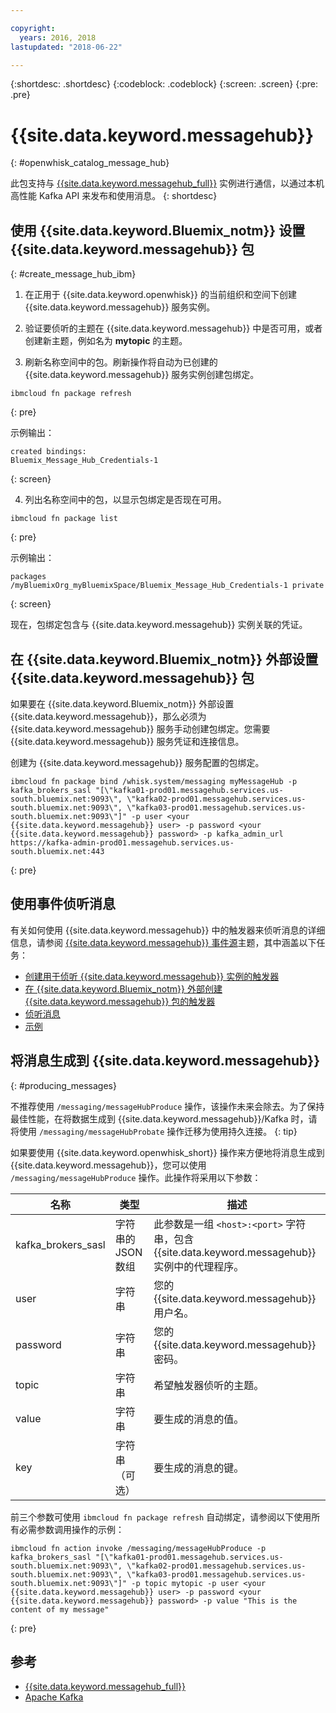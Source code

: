 ```yaml
---

copyright:
  years: 2016, 2018
lastupdated: "2018-06-22"

---
```


{:shortdesc: .shortdesc}
{:codeblock: .codeblock}
{:screen: .screen}
{:pre: .pre}

# {{site.data.keyword.messagehub}}
{: #openwhisk_catalog_message_hub}

此包支持与 [{{site.data.keyword.messagehub_full}}](https://developer.ibm.com/messaging/message-hub) 实例进行通信，以通过本机高性能 Kafka API 来发布和使用消息。
{: shortdesc}

## 使用 {{site.data.keyword.Bluemix_notm}} 设置 {{site.data.keyword.messagehub}} 包
{: #create_message_hub_ibm}

1. 在正用于 {{site.data.keyword.openwhisk}} 的当前组织和空间下创建 {{site.data.keyword.messagehub}} 服务实例。

2. 验证要侦听的主题在 {{site.data.keyword.messagehub}} 中是否可用，或者创建新主题，例如名为 **mytopic** 的主题。

3. 刷新名称空间中的包。刷新操作将自动为已创建的 {{site.data.keyword.messagehub}} 服务实例创建包绑定。
  ```
  ibmcloud fn package refresh
  ```
  {: pre}

  示例输出：
  ```
  created bindings:
  Bluemix_Message_Hub_Credentials-1
  ```
  {: screen}

4. 列出名称空间中的包，以显示包绑定是否现在可用。
  ```
  ibmcloud fn package list
  ```
  {: pre}

  示例输出：
  ```
  packages
  /myBluemixOrg_myBluemixSpace/Bluemix_Message_Hub_Credentials-1 private
  ```
  {: screen}

  现在，包绑定包含与 {{site.data.keyword.messagehub}} 实例关联的凭证。

## 在 {{site.data.keyword.Bluemix_notm}} 外部设置 {{site.data.keyword.messagehub}} 包

如果要在 {{site.data.keyword.Bluemix_notm}} 外部设置 {{site.data.keyword.messagehub}}，那么必须为 {{site.data.keyword.messagehub}} 服务手动创建包绑定。您需要 {{site.data.keyword.messagehub}} 服务凭证和连接信息。

创建为 {{site.data.keyword.messagehub}} 服务配置的包绑定。
```
ibmcloud fn package bind /whisk.system/messaging myMessageHub -p kafka_brokers_sasl "[\"kafka01-prod01.messagehub.services.us-south.bluemix.net:9093\", \"kafka02-prod01.messagehub.services.us-south.bluemix.net:9093\", \"kafka03-prod01.messagehub.services.us-south.bluemix.net:9093\"]" -p user <your {{site.data.keyword.messagehub}} user> -p password <your {{site.data.keyword.messagehub}} password> -p kafka_admin_url https://kafka-admin-prod01.messagehub.services.us-south.bluemix.net:443
```
{: pre}

## 使用事件侦听消息

有关如何使用 {{site.data.keyword.messagehub}} 中的触发器来侦听消息的详细信息，请参阅 [{{site.data.keyword.messagehub}} 事件源](./openwhisk_messagehub.html)主题，其中涵盖以下任务：
* [创建用于侦听 {{site.data.keyword.messagehub}} 实例的触发器](./openwhisk_messagehub.html#create_message_hub_trigger)
* [在 {{site.data.keyword.Bluemix_notm}} 外部创建 {{site.data.keyword.messagehub}} 包的触发器](./openwhisk_messagehub.html#create_message_hub_trigger_outside)
* [侦听消息](./openwhisk_messagehub.html#message_hub_listen)
* [示例](./openwhisk_messagehub.html#examples)

## 将消息生成到 {{site.data.keyword.messagehub}}
{: #producing_messages}

不推荐使用 `/messaging/messageHubProduce` 操作，该操作未来会除去。为了保持最佳性能，在将数据生成到 {{site.data.keyword.messagehub}}/Kafka 时，请将使用 `/messaging/messageHubProbate` 操作迁移为使用持久连接。
{: tip}

如果要使用 {{site.data.keyword.openwhisk_short}} 操作来方便地将消息生成到 {{site.data.keyword.messagehub}}，您可以使用 `/messaging/messageHubProduce` 操作。此操作将采用以下参数：

|名称|类型|描述|
|---|---|---|
|kafka_brokers_sasl|字符串的 JSON 数组|此参数是一组 `<host>:<port>` 字符串，包含 {{site.data.keyword.messagehub}} 实例中的代理程序。|
|user|字符串|您的 {{site.data.keyword.messagehub}} 用户名。|
|password|字符串|您的 {{site.data.keyword.messagehub}} 密码。|
|topic|字符串|希望触发器侦听的主题。|
|value|字符串|要生成的消息的值。|
|key|字符串（可选）|要生成的消息的键。|

前三个参数可使用 `ibmcloud fn package refresh` 自动绑定，请参阅以下使用所有必需参数调用操作的示例：
```
ibmcloud fn action invoke /messaging/messageHubProduce -p kafka_brokers_sasl "[\"kafka01-prod01.messagehub.services.us-south.bluemix.net:9093\", \"kafka02-prod01.messagehub.services.us-south.bluemix.net:9093\", \"kafka03-prod01.messagehub.services.us-south.bluemix.net:9093\"]" -p topic mytopic -p user <your {{site.data.keyword.messagehub}} user> -p password <your {{site.data.keyword.messagehub}} password> -p value "This is the content of my message"
```
{: pre}

## 参考
- [{{site.data.keyword.messagehub_full}}](https://developer.ibm.com/messaging/message-hub/)
- [Apache Kafka](https://kafka.apache.org/)
